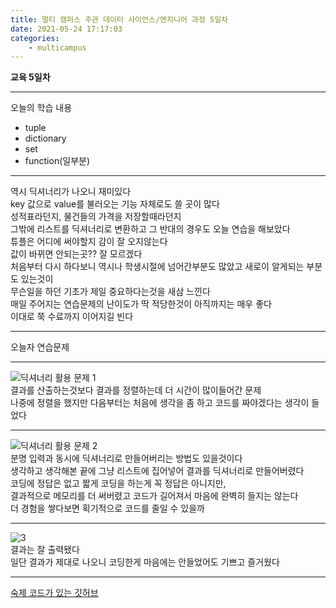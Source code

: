 ```yaml
---
title: 멀티 캠퍼스 주관 데이터 사이언스/엔지니어 과정 5일차
date: 2021-05-24 17:17:03
categories:
    - multicampus
---
```

**교육 5일차**
___
오늘의 학습 내용
- tuple
- dictionary
- set
- function(일부분)
___
역시 딕셔너리가 나오니 재미있다  
key 값으로 value를 불러오는 기능 자체로도 쓸 곳이 많다  
성적표라던지, 물건들의 가격을 저장할때라던지  
그밖에 리스트를 딕셔너리로 변환하고 그 반대의 경우도 오늘 연습을 해보았다  
튜플은 어디에 써야할지 감이 잘 오지않는다  
값이 바뀌면 안되는곳??  잘 모르겠다  
처음부터 다시 하다보니 역시나 학생시절에 넘어간부분도 많았고 새로이 알게되는 부분도 있는것이  
무슨일을 하던 기초가 제일 중요하다는것을 새삼 느낀다  
매일 주어지는 연습문제의 난이도가 딱 적당한것이 아직까지는 매우 좋다  
이대로 쭉 수료까지 이어지길 빈다  
___
오늘자 연습문제  
___ 
![딕셔너리 활용 문제 1](https://user-images.githubusercontent.com/84296244/119363363-b16bd200-bce8-11eb-85b2-4de4509af9fb.PNG)  
결과를 산출하는것보다 결과를 정렬하는데 더 시간이 많이들어간 문제  
나중에 정렬을 했지만 다음부터는 처음에 생각을 좀 하고 코드를 짜야겠다는 생각이 들었다  
___
![딕셔너리 활용 문제 2](https://user-images.githubusercontent.com/84296244/119363370-b29cff00-bce8-11eb-8d35-39ed0c9a687a.PNG)  
분명 입력과 동시에 딕셔너리로 만들어버리는 방법도 있을것이다  
생각하고 생각해본 끝에 그냥 리스트에 집어넣어 결과를 딕셔너리로 만들어버렸다  
코딩에 정답은 없고 짧게 코딩을 하는게 꼭 정답은 아니지만,  
결과적으로 메모리를 더 써버렸고 코드가 길어져서 마음에 완벽히 들지는 않는다  
더 경험을 쌓다보면 획기적으로 코드를 줄일 수 있을까  
___
![3](https://user-images.githubusercontent.com/84296244/119364276-b2513380-bce9-11eb-8a18-58b8d3b62706.PNG)  
결과는 잘 출력됐다  
일단 결과가 제대로 나오니 코딩한게 마음에는 안들었어도 기쁘고 즐거웠다  
___
[숙제 코드가 있는 깃허브](https://github.com/ouguro3/Study/blob/main/Python_Basic/10_dictionary/homework.py)   


